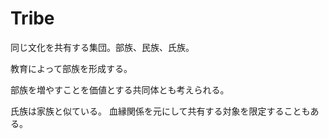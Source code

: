 # Tribe

同じ文化を共有する集団。部族、民族、氏族。

教育によって部族を形成する。

部族を増やすことを価値とする共同体とも考えられる。

氏族は家族と似ている。
血縁関係を元にして共有する対象を限定することもある。
